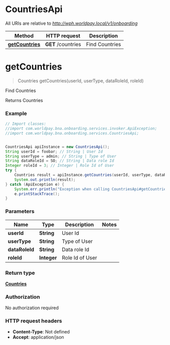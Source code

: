 # CountriesApi

All URIs are relative to *http://wph.worldpay.local/v1/onboarding*

Method | HTTP request | Description
------------- | ------------- | -------------
[**getCountries**](CountriesApi.md#getCountries) | **GET** /countries | Find Countries


<a name="getCountries"></a>
# **getCountries**
> Countries getCountries(userId, userType, dataRoleId, roleId)

Find Countries

Returns Countries

### Example
```java
// Import classes:
//import com.worldpay.bna.onboarding.services.invoker.ApiException;
//import com.worldpay.bna.onboarding.services.CountriesApi;


CountriesApi apiInstance = new CountriesApi();
String userId = foobar; // String | User Id
String userType = admin; // String | Type of User
String dataRoleId = SO; // String | Data role Id
Integer roleId = 3; // Integer | Role Id of User
try {
    Countries result = apiInstance.getCountries(userId, userType, dataRoleId, roleId);
    System.out.println(result);
} catch (ApiException e) {
    System.err.println("Exception when calling CountriesApi#getCountries");
    e.printStackTrace();
}
```

### Parameters

Name | Type | Description  | Notes
------------- | ------------- | ------------- | -------------
 **userId** | **String**| User Id |
 **userType** | **String**| Type of User |
 **dataRoleId** | **String**| Data role Id |
 **roleId** | **Integer**| Role Id of User |

### Return type

[**Countries**](Countries.md)

### Authorization

No authorization required

### HTTP request headers

 - **Content-Type**: Not defined
 - **Accept**: application/json

